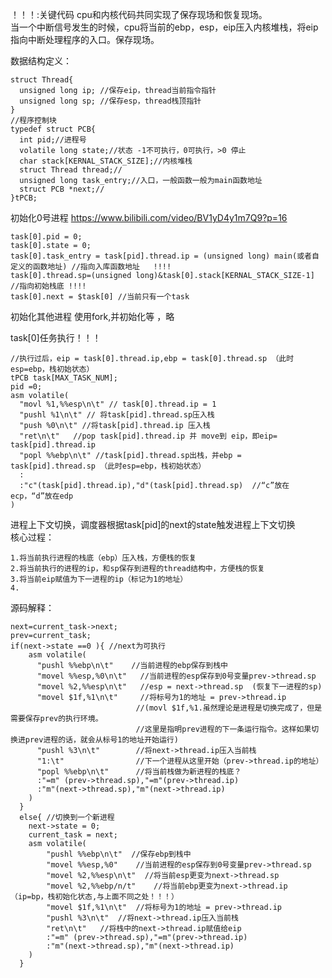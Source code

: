 ！！！:关键代码
cpu和内核代码共同实现了保存现场和恢复现场。  
当一个中断信号发生的时候，cpu将当前的ebp，esp，eip压入内核堆栈，将eip指向中断处理程序的入口。保存现场。  

数据结构定义：

    struct Thread{
      unsigned long ip; //保存eip，thread当前指令指针
      unsigned long sp; //保存esp，thread栈顶指针
    }
    //程序控制块
    typedef struct PCB{
      int pid;//进程号
      volatile long state;//状态 -1不可执行，0可执行，>0 停止
      char stack[KERNAL_STACK_SIZE];//内核堆栈
      struct Thread thread;//
      unsigned long task_entry;//入口，一般函数一般为main函数地址
      struct PCB *next;//
    }tPCB;
    
初始化0号进程  https://www.bilibili.com/video/BV1yD4y1m7Q9?p=16  

    task[0].pid = 0;
    task[0].state = 0;
    task[0].task_entry = task[pid].thread.ip = (unsigned long) main(或者自定义的函数地址) //指向入库函数地址   !!!!
    task[0].thread.sp=(unsigned long)&task[0].stack[KERNAL_STACK_SIZE-1]  //指向初始栈底 !!!!
    task[0].next = $task[0] //当前只有一个task
    
    
初始化其他进程  使用fork,并初始化等 ，略  
    
task[0]任务执行！！！  
    
    //执行过后，eip = task[0].thread.ip,ebp = task[0].thread.sp （此时esp=ebp，栈初始状态）
    tPCB task[MAX_TASK_NUM]; 
    pid =0;
    asm volatile(
      "movl %1,%%esp\n\t" // task[0].thread.ip = 1
      "pushl %1\n\t" // 将task[pid].thread.sp压入栈  
      "push %0\n\t" //将task[pid].thread.ip 压入栈  
      "ret\n\t"   //pop task[pid].thread.ip 并 move到 eip，即eip=  task[pid].thread.ip
      "popl %%ebp\n\t" //task[pid].thread.sp出栈，并ebp =  task[pid].thread.sp （此时esp=ebp，栈初始状态）
      :
      :"c"(task[pid].thread.ip),"d"(task[pid].thread.sp)  //“c”放在ecp，“d”放在edp
    ) 
    
    
进程上下文切换，调度器根据task[pid]的next的state触发进程上下文切换  
核心过程：

    1.将当前执行进程的栈底（ebp）压入栈，方便栈的恢复
    2.将当前执行的进程的ip，和sp保存到进程的thread结构中，方便栈的恢复
    3.将当前eip赋值为下一进程的ip（标记为1的地址）
    4.
    
源码解释：

    next=current_task->next;
    prev=current_task;
    if(next->state ==0 ){ //next为可执行
        asm volatile(
          "pushl %%ebp\n\t"    //当前进程的ebp保存到栈中
          "movel %%esp,%0\n\t"   //当前进程的esp保存到0号变量prev->thread.sp
          "movel %2,%%esp\n\t"   //esp = next->thread.sp  (恢复下一进程的sp)
          "movel $1f,%1\n\t"     //将标号为1的地址 = prev->thread.ip  
                                //(movl $1f,%1.虽然理论是进程是切换完成了，但是需要保存prev的执行环境。
                                //这里是指明prev进程的下一条运行指令。这样如果切换进prev进程的话，就会从标号1的地址开始运行)
          "pushl %3\n\t"        //将next->thread.ip压入当前栈
          "1:\t"                //下一个进程从这里开始（prev->thread.ip的地址）
          "popl %%ebp\n\t"      //将当前栈做为新进程的栈底？
          :"=m" (prev->thread.sp),"=m"(prev->thread.ip)  
          :"m"(next->thread.sp),"m"(next->thread.ip)
        )
      }
      else{ //切换到一个新进程  
        next->state = 0;
        current_task = next;
        asm volatile(
            "pushl %%ebp\n\t"  //保存ebp到栈中
            "movel %%esp,%0"    //当前进程的esp保存到0号变量prev->thread.sp
            "movel %2,%%esp\n\t"  //将当前esp更变为next->thread.sp
            "movel %2,%%ebp/n/t"    //将当前ebp更变为next->thread.ip （ip=bp，栈初始化状态,与上面不同之处！！！）
            "movel $1f,%1\n\t"  //将标号为1的地址 = prev->thread.ip
            "pushl %3\n\t"  //将next->thread.ip压入当前栈
            "ret\n\t"   //将栈中的next->thread.ip赋值给eip  
            :"=m" (prev->thread.sp),"=m"(prev->thread.ip)  
            :"m"(next->thread.sp),"m"(next->thread.ip)
        )
      }




